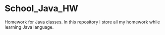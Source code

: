 # School_Java_HW
Homework for Java classes.
In this repository I store all my homework while learning Java language.